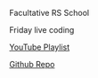 Facultative RS School

Friday live coding

[YouTube Playlist](https://www.youtube.com/watch?v=ouZnGUefneQ&list=PLzLiprpVuH8dEodh5dKfn4SJpITOvczr9)

[Github Repo](https://github.com/ViktoriyaVorozhun/friday-live-coding)